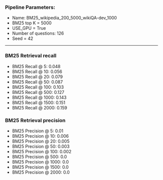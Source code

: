 ### Pipeline Parameters:
* Name: BM25_wikipedia_200_5000_wikiQA-dev_1000
* BM25 top K = 5000
* USE_GPU = True
* Number of questions: 126
* Seed = 42
------
### BM25 Retrieval recall 
* BM25 Recall @ 5: 0.048
* BM25 Recall @ 10: 0.056
* BM25 Recall @ 20: 0.079
* BM25 Recall @ 50: 0.087
* BM25 Recall @ 100: 0.103
* BM25 Recall @ 500: 0.127
* BM25 Recall @ 1000: 0.143
* BM25 Recall @ 1500: 0.151
* BM25 Recall @ 2000: 0.159
### BM25 Retrieval precision 
* BM25 Precision @ 5: 0.01
* BM25 Precision @ 10: 0.006
* BM25 Precision @ 20: 0.005
* BM25 Precision @ 50: 0.003
* BM25 Precision @ 100: 0.002
* BM25 Precision @ 500: 0.0
* BM25 Precision @ 1000: 0.0
* BM25 Precision @ 1500: 0.0
* BM25 Precision @ 2000: 0.0
